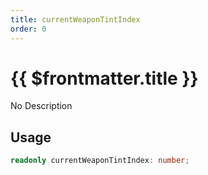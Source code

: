 ```yaml
---
title: currentWeaponTintIndex
order: 0
---
```


# {{ $frontmatter.title }}

No Description

## Usage

```ts
readonly currentWeaponTintIndex: number;
```

